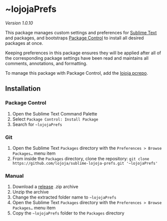 ~lojojaPrefs
============

*Version 1.0.10*

This package manages custom settings and preferences for [Sublime Text](https://www.sublimetext.com) and packages, and
bootstraps [Package Control](https://packagecontrol.io) to install all desired packages at once.

Keeping preferences in this package ensures they will be applied after all of the corresponding package
settings have been read and maintains all comments, annotations, and formatting.

To manage this package with Package Control, add the [lojoja pcrepo](https://github.com/lojoja/sublime-pcrepo).


Installation
------------
### Package Control
1. Open the Sublime Text Command Palette
2. Select `Package Control: Install Package`
3. Search for `~lojojaPrefs`


### Git
1. Open the Sublime Text `Packages` directory with the `Preferences > Browse Packages…` menu item
2. From inside the `Packages` directory, clone the repository:
`git clone https://github.com/lojoja/sublime-lojoja-prefs.git '~lojojaPrefs'`


### Manual
1. Download a [release](https://github.com/lojoja/sublime-lojoja-prefs/releases) .zip archive
2. Unzip the archive
3. Change the extracted folder name to `~lojojaPrefs`
4. Open the Sublime Text `Packages` directory with the `Preferences > Browse Packages…` menu item
5. Copy the `~lojojaPrefs` folder to the `Packages` directory
